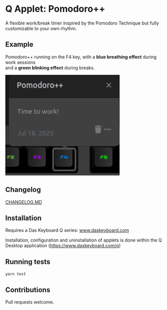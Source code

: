 # Q Applet: Pomodoro++

A flexible work/break timer inspired by the Pomodoro Technique but fully customizable to your own rhythm.

## Example

Pomodoro++ running on the F4 key, with a **blue breathing effect** during work sessions  
and a **green blinking effect** during breaks.

![Pomodoro++ on a Das Keyboard Q](assets/image.png "Pomodoro++")

## Changelog

[CHANGELOG.MD](CHANGELOG.md)

## Installation

Requires a Das Keyboard Q series: www.daskeyboard.com

Installation, configuration and uninstallation of applets is done within
the Q Desktop application (<https://www.daskeyboard.com/q>)

## Running tests

    yarn test

## Contributions

Pull requests welcome.
